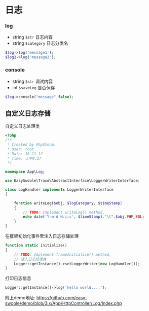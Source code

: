 # 日志

### log

- string `$str` 日志内容
- string `$category` 日志分类名 

```php
$log->log('message1');
$log2->log('message2');
```

### console

- string `$str` 调试内容
- int `$saveLog`  是否保存

```php
$log->console("message",false);
```

## 自定义日志存储

自定义日志处理类

```php
<?php
/**
 * Created by PhpStorm.
 * User: root
 * Date: 18-11-12
 * Time: 上午9:27
 */

namespace App\Log;

use EasySwoole\Trace\AbstractInterface\LoggerWriterInterface;

class LogHandler implements LoggerWriterInterface
{

    function writeLog($obj, $logCategory, $timeStamp)
    {
        // TODO: Implement writeLog() method.
        echo date('Y-m-d H:i:s', $timeStamp)."\t".$obj.PHP_EOL;
    }
}
```

在框架初始化事件里注入日志存储处理

```php
function static initialize()
{
    // TODO: Implement frameInitialize() method.
    // 注入日志处理类
    Logger::getInstance()->setLoggerWriter(new LogHandler());
}
```

打印日志信息

```php
Logger::getInstance()->log('hello world....');
```

附上demo地址: <https://github.com/easy-swoole/demo/blob/3.x/App/HttpController/Log/Index.php>